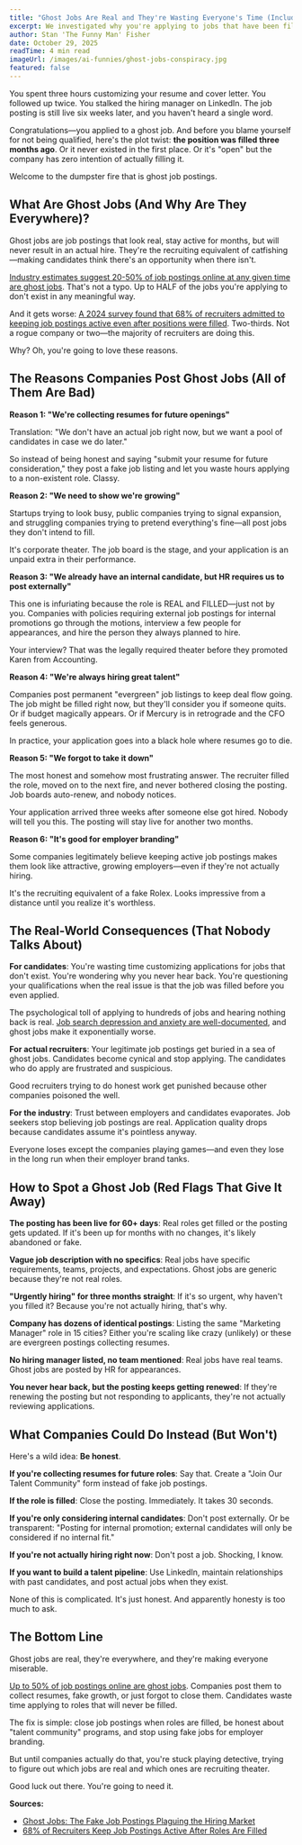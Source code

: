 ```yaml
---
title: "Ghost Jobs Are Real and They're Wasting Everyone's Time (Including Yours)"
excerpt: We investigated why you're applying to jobs that have been filled for months. The answer is somehow worse than you think.
author: Stan 'The Funny Man' Fisher
date: October 29, 2025
readTime: 4 min read
imageUrl: /images/ai-funnies/ghost-jobs-conspiracy.jpg
featured: false
---
```


You spent three hours customizing your resume and cover letter. You followed up twice. You stalked the hiring manager on LinkedIn. The job posting is still live six weeks later, and you haven't heard a single word.

Congratulations—you applied to a ghost job. And before you blame yourself for not being qualified, here's the plot twist: **the position was filled three months ago**. Or it never existed in the first place. Or it's "open" but the company has zero intention of actually filling it.

Welcome to the dumpster fire that is ghost job postings.

## What Are Ghost Jobs (And Why Are They Everywhere)?

Ghost jobs are job postings that look real, stay active for months, but will never result in an actual hire. They're the recruiting equivalent of catfishing—making candidates think there's an opportunity when there isn't.

[Industry estimates suggest 20-50% of job postings online at any given time are ghost jobs](https://www.vox.com/future-perfect/373768/ghost-jobs-fake-job-postings-hiring). That's not a typo. Up to HALF of the jobs you're applying to don't exist in any meaningful way.

And it gets worse: [A 2024 survey found that 68% of recruiters admitted to keeping job postings active even after positions were filled](https://www.businessinsider.com/ghost-job-ads-remain-online-after-roles-filled-survey-says-2024-8). Two-thirds. Not a rogue company or two—the majority of recruiters are doing this.

Why? Oh, you're going to love these reasons.

## The Reasons Companies Post Ghost Jobs (All of Them Are Bad)

**Reason 1: "We're collecting resumes for future openings"**

Translation: "We don't have an actual job right now, but we want a pool of candidates in case we do later."

So instead of being honest and saying "submit your resume for future consideration," they post a fake job listing and let you waste hours applying to a non-existent role. Classy.

**Reason 2: "We need to show we're growing"**

Startups trying to look busy, public companies trying to signal expansion, and struggling companies trying to pretend everything's fine—all post jobs they don't intend to fill.

It's corporate theater. The job board is the stage, and your application is an unpaid extra in their performance.

**Reason 3: "We already have an internal candidate, but HR requires us to post externally"**

This one is infuriating because the role is REAL and FILLED—just not by you. Companies with policies requiring external job postings for internal promotions go through the motions, interview a few people for appearances, and hire the person they always planned to hire.

Your interview? That was the legally required theater before they promoted Karen from Accounting.

**Reason 4: "We're always hiring great talent"**

Companies post permanent "evergreen" job listings to keep deal flow going. The job might be filled right now, but they'll consider you if someone quits. Or if budget magically appears. Or if Mercury is in retrograde and the CFO feels generous.

In practice, your application goes into a black hole where resumes go to die.

**Reason 5: "We forgot to take it down"**

The most honest and somehow most frustrating answer. The recruiter filled the role, moved on to the next fire, and never bothered closing the posting. Job boards auto-renew, and nobody notices.

Your application arrived three weeks after someone else got hired. Nobody will tell you this. The posting will stay live for another two months.

**Reason 6: "It's good for employer branding"**

Some companies legitimately believe keeping active job postings makes them look like attractive, growing employers—even if they're not actually hiring.

It's the recruiting equivalent of a fake Rolex. Looks impressive from a distance until you realize it's worthless.

## The Real-World Consequences (That Nobody Talks About)

**For candidates**: You're wasting time customizing applications for jobs that don't exist. You're wondering why you never hear back. You're questioning your qualifications when the real issue is that the job was filled before you even applied.

The psychological toll of applying to hundreds of jobs and hearing nothing back is real. [Job search depression and anxiety are well-documented](https://www.apa.org/topics/healthy-workplaces/job-search-stress), and ghost jobs make it exponentially worse.

**For actual recruiters**: Your legitimate job postings get buried in a sea of ghost jobs. Candidates become cynical and stop applying. The candidates who do apply are frustrated and suspicious.

Good recruiters trying to do honest work get punished because other companies poisoned the well.

**For the industry**: Trust between employers and candidates evaporates. Job seekers stop believing job postings are real. Application quality drops because candidates assume it's pointless anyway.

Everyone loses except the companies playing games—and even they lose in the long run when their employer brand tanks.

## How to Spot a Ghost Job (Red Flags That Give It Away)

**The posting has been live for 60+ days**: Real roles get filled or the posting gets updated. If it's been up for months with no changes, it's likely abandoned or fake.

**Vague job description with no specifics**: Real jobs have specific requirements, teams, projects, and expectations. Ghost jobs are generic because they're not real roles.

**"Urgently hiring" for three months straight**: If it's so urgent, why haven't you filled it? Because you're not actually hiring, that's why.

**Company has dozens of identical postings**: Listing the same "Marketing Manager" role in 15 cities? Either you're scaling like crazy (unlikely) or these are evergreen postings collecting resumes.

**No hiring manager listed, no team mentioned**: Real jobs have real teams. Ghost jobs are posted by HR for appearances.

**You never hear back, but the posting keeps getting renewed**: If they're renewing the posting but not responding to applicants, they're not actually reviewing applications.

## What Companies Could Do Instead (But Won't)

Here's a wild idea: **Be honest**.

**If you're collecting resumes for future roles**: Say that. Create a "Join Our Talent Community" form instead of fake job postings.

**If the role is filled**: Close the posting. Immediately. It takes 30 seconds.

**If you're only considering internal candidates**: Don't post externally. Or be transparent: "Posting for internal promotion; external candidates will only be considered if no internal fit."

**If you're not actually hiring right now**: Don't post a job. Shocking, I know.

**If you want to build a talent pipeline**: Use LinkedIn, maintain relationships with past candidates, and post actual jobs when they exist.

None of this is complicated. It's just honest. And apparently honesty is too much to ask.

## The Bottom Line

Ghost jobs are real, they're everywhere, and they're making everyone miserable.

[Up to 50% of job postings online are ghost jobs](https://www.vox.com/future-perfect/373768/ghost-jobs-fake-job-postings-hiring). Companies post them to collect resumes, fake growth, or just forgot to close them. Candidates waste time applying to roles that will never be filled.

The fix is simple: close job postings when roles are filled, be honest about "talent community" programs, and stop using fake jobs for employer branding.

But until companies actually do that, you're stuck playing detective, trying to figure out which jobs are real and which ones are recruiting theater.

Good luck out there. You're going to need it.

**Sources:**
- [Ghost Jobs: The Fake Job Postings Plaguing the Hiring Market](https://www.vox.com/future-perfect/373768/ghost-jobs-fake-job-postings-hiring)
- [68% of Recruiters Keep Job Postings Active After Roles Are Filled](https://www.businessinsider.com/ghost-job-ads-remain-online-after-roles-filled-survey-says-2024-8)
